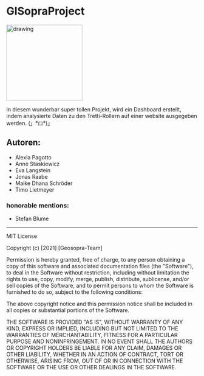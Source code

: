 # GISopraProject

<img align="center" src="https://user-images.githubusercontent.com/90246149/132510061-0153dc74-775f-4c65-bd4d-8b73ce846946.png" alt="drawing" width="200"/>

In diesem wunderbar super tollen Projekt, wird ein Dashboard erstellt, indem analysierte Daten zu den Tretti-Rollern auf einer website ausgegeben werden.
(」°ロ°)」


## Autoren:
- Alexia Pagotto
- Anne Staskiewicz
- Eva Langstein
- Jonas Raabe
- Maike Dhana Schröder
- Timo Lietmeyer

### honorable mentions:
- Stefan Blume

-----------------------------------------

MIT License

Copyright (c) [2021] [Geosopra-Team]

Permission is hereby granted, free of charge, to any person obtaining a copy
of this software and associated documentation files (the "Software"), to deal
in the Software without restriction, including without limitation the rights
to use, copy, modify, merge, publish, distribute, sublicense, and/or sell
copies of the Software, and to permit persons to whom the Software is
furnished to do so, subject to the following conditions:

The above copyright notice and this permission notice shall be included in all
copies or substantial portions of the Software.

THE SOFTWARE IS PROVIDED "AS IS", WITHOUT WARRANTY OF ANY KIND, EXPRESS OR
IMPLIED, INCLUDING BUT NOT LIMITED TO THE WARRANTIES OF MERCHANTABILITY,
FITNESS FOR A PARTICULAR PURPOSE AND NONINFRINGEMENT. IN NO EVENT SHALL THE
AUTHORS OR COPYRIGHT HOLDERS BE LIABLE FOR ANY CLAIM, DAMAGES OR OTHER
LIABILITY, WHETHER IN AN ACTION OF CONTRACT, TORT OR OTHERWISE, ARISING FROM,
OUT OF OR IN CONNECTION WITH THE SOFTWARE OR THE USE OR OTHER DEALINGS IN THE
SOFTWARE.
